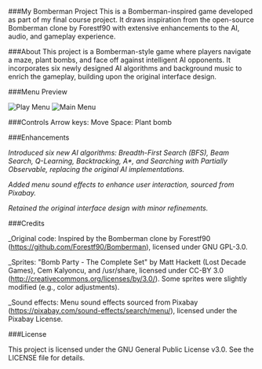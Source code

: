 ###My Bomberman Project
This is a Bomberman-inspired game developed as part of my final course project. It draws inspiration from the open-source Bomberman clone by Forestf90 with extensive enhancements to the AI, audio, and gameplay experience.

###About
This project is a Bomberman-style game where players navigate a maze, plant bombs, and face off against intelligent AI opponents. It incorporates six newly designed AI algorithms and background music to enrich the gameplay, building upon the original interface design.


###Menu Preview

![Play Menu](menu1.gif)
![Main Menu](menu2.gif)

###Controls
Arrow keys: Move
Space: Plant bomb

###Enhancements

_Introduced six new AI algorithms: Breadth-First Search (BFS), Beam Search, Q-Learning, Backtracking, A*, and Searching with Partially Observable, replacing the original AI implementations._

_Added menu sound effects to enhance user interaction, sourced from Pixabay._

_Retained the original interface design with minor refinements._


###Credits

_Original code: Inspired by the Bomberman clone by Forestf90 (https://github.com/Forestf90/Bomberman), licensed under GNU GPL-3.0.

_Sprites: "Bomb Party - The Complete Set" by Matt Hackett (Lost Decade Games), Cem Kalyoncu, and /usr/share, licensed under CC-BY 3.0 (http://creativecommons.org/licenses/by/3.0/). Some sprites were slightly modified (e.g., color adjustments).

_Sound effects: Menu sound effects sourced from Pixabay (https://pixabay.com/sound-effects/search/menu/), licensed under the Pixabay License.


###License

This project is licensed under the GNU General Public License v3.0. See the LICENSE file for details.